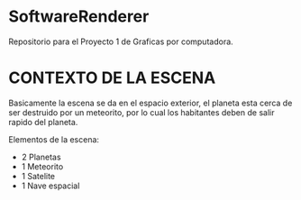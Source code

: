 # SoftwareRenderer
 Repositorio para el Proyecto 1 de Graficas por computadora.
 
# CONTEXTO DE LA ESCENA
 Basicamente la escena se da en el espacio exterior, el planeta esta cerca de ser destruido por un meteorito, por lo cual los habitantes deben de salir rapido del planeta. 
 
 Elementos de la escena: 
 - 2 Planetas 
 - 1 Meteorito
 - 1 Satelite
 - 1 Nave espacial 
